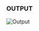 ### OUTPUT
![Output](https://github.com/user-attachments/assets/c731621d-ab6a-401a-b480-acd81dc930f1)
